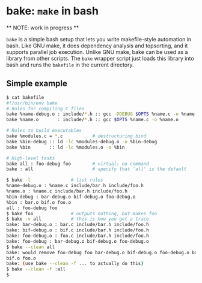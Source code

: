 # bake: `make` in bash
** NOTE: work in progress **

`bake` is a simple bash setup that lets you write makefile-style automation in
bash. Like GNU make, it does dependency analysis and topsorting, and it
supports parallel job execution. Unlike GNU make, bake can be used as a library
from other scripts. The `bake` wrapper script just loads this library into bash
and runs the `bakefile` in the current directory.

## Simple example
```sh
$ cat bakefile
#!/usr/bin/env bake
# Rules for compiling C files
bake %name-debug.o : include/*.h :: gcc -DDEBUG $OPTS %name.c -o %name.o
bake %name.o       : include/*.h :: gcc $OPTS %name.c -o %name.o

# Rules to build executables
bake %modules.c = *.c           # destructuring bind
bake %bin-debug :: ld -lc %modules-debug.o -o %bin-debug
bake %bin       :: ld -lc %modules.o -o %bin

# High-level tasks
bake all : foo-debug foo        # virtual: no command
bake : all                      # specify that 'all' is the default

$ bake -l               # list rules
%name-debug.o : %name.c include/bar.h include/foo.h
%name.o : %name.c include/bar.h include/foo.h
%bin-debug : bar-debug.o bif-debug.o foo-debug.o
%bin : bar.o bif.o foo.o
all : foo-debug foo
$ bake foo              # outputs nothing, but makes foo
$ bake -v all           # this is how you get a trace
bake: bar-debug.o : bar.c include/bar.h include/foo.h
bake: bif-debug.o : bif.c include/bar.h include/foo.h
bake: foo-debug.o : foo.c include/bar.h include/foo.h
bake: foo-debug : bar-debug.o bif-debug.o foo-debug.o
$ bake --clean all
bake: would remove foo-debug foo bar-debug.o bif-debug.o foo-debug.o bar.o
bif.o foo.o
bake: (use bake --clean -f ... to actually do this)
$ bake --clean -f :all
$
```
